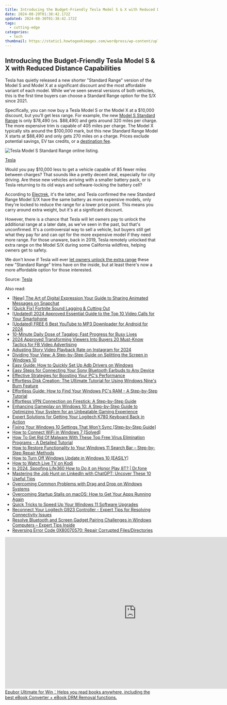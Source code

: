```yaml
---
title: Introducing the Budget-Friendly Tesla Model S & X with Reduced Distance Capabilities
date: 2024-08-29T01:38:42.172Z
updated: 2024-08-30T01:38:42.172Z
tags:
  - cutting-edge
categories:
  - tech
thumbnail: https://static1.howtogeekimages.com/wordpress/wp-content/uploads/2021/06/484f3416.jpg
---
```


## Introducing the Budget-Friendly Tesla Model S & X with Reduced Distance Capabilities

Tesla has quietly released a new shorter "Standard Range" version of the Model S and Model X at a significant discount and the most affordable variant of each model. While we've seen several versions of both vehicles, this is the first time buyers can choose a Standard Range option for the S/X since 2021.

 Specifically, you can now buy a Tesla Model S or the Model X at a $10,000 discount, but you'll get less range. For example, the new [Model S Standard Range](https://www.tesla.com/models/design#overview) is only $78,490 (vs. $88,490) and gets around 320 miles per charge. The more expensive trim is capable of 405 miles per charge. The Model X typically sits around the $100,000 mark, but this new Standard Range Model X starts at $88,490 and only gets 270 miles on a charge. Prices exclude potential savings, EV tax credits, or a [destination fee](https://www.reviewgeek.com/133630/what-is-a-new-car-destination-fee/).

![Tesla Model S Standard Range online listing.](https://static1.howtogeekimages.com/wordpress/wp-content/uploads/2023/08/screenshot-2023-08-15-at-9-12-35-am.jpg) 

[Tesla](https://www.tesla.com/models/design#overview)

 Would you pay $10,000 less to get a vehicle capable of 85 fewer miles between charges? That sounds like a pretty decent deal, especially for city driving. Are these new vehicles arriving with a smaller battery pack, or is Tesla returning to its old ways and software-locking the battery cell?

 According to [Electrek](https://electrek.co/2023/08/15/teslas-new-model-s-x-same-battery-pack-but-with-software-locked-capacity/), it's the latter, and Tesla confirmed the new Standard Range Model S/X have the same battery as more expensive models, only they're locked to reduce the range for a lower price point. This means you carry around extra weight, but it's at a significant discount.

 However, there is a chance that Tesla will let owners pay to unlock the additional range at a later date, as we've seen in the past, but that's unconfirmed. It's a controversial way to sell a vehicle, but buyers still get what they pay for and can opt for the more expensive model if they need more range. For those unaware, back in 2019, Tesla remotely unlocked that extra range on the Model S/X during some California wildfires, helping owners get to safety.

 We don't know if Tesla will ever [let owners unlock the extra range](https://www.reviewgeek.com/111381/you-dont-really-ever-own-an-ev/) these new "Standard Range" trims have on the inside, but at least there's now a more affordable option for those interested.

 Source: [Tesla](https://twitter.com/tesla%5Fna/status/1691264597108645888)

<ins class="adsbygoogle"
     style="display:block"
     data-ad-format="autorelaxed"
     data-ad-client="ca-pub-7571918770474297"
     data-ad-slot="1223367746"></ins>



<ins class="adsbygoogle"
     style="display:block"
     data-ad-client="ca-pub-7571918770474297"
     data-ad-slot="8358498916"
     data-ad-format="auto"
     data-full-width-responsive="true"></ins>

<span class="atpl-alsoreadstyle">Also read:</span>
<div><ul>
<li><a href="https://snapchat-videos.techidaily.com/new-the-art-of-digital-expression-your-guide-to-sharing-animated-messages-on-snapchat/"><u>[New] The Art of Digital Expression  Your Guide to Sharing Animated Messages on Snapchat</u></a></li>
<li><a href="https://tech-revival.techidaily.com/quick-fix-fortnite-sound-lagging-and-cutting-out/"><u>[Quick Fix] Fortnite Sound Lagging & Cutting Out</u></a></li>
<li><a href="https://screen-video-capture.techidaily.com/updated-2024-approved-essential-guide-to-the-top-10-video-calls-for-your-smartphone/"><u>[Updated] 2024 Approved  Essential Guide to the Top 10 Video Calls for Your Smartphone</u></a></li>
<li><a href="https://youtube-webster.techidaily.com/ed-free-6-best-youtube-to-mp3-downloader-for-android-for-2024/"><u>[Updated] FREE 6 Best YouTube to MP3 Downloader for Android for 2024</u></a></li>
<li><a href="https://mondly-stories.techidaily.com/10-minute-daily-dose-of-tagalog-fast-progress-for-busy-lives/"><u>10-Minute Daily Dose of Tagalog: Fast Progress for Busy Lives</u></a></li>
<li><a href="https://facebook-video-content.techidaily.com/2024-approved-transforming-viewers-into-buyers-20-must-know-tactics-for-fb-video-advertising/"><u>2024 Approved  Transforming Viewers Into Buyers  20 Must-Know Tactics for FB Video Advertising</u></a></li>
<li><a href="https://extra-lessons.techidaily.com/adjusting-story-video-playback-rate-on-instagram-for-2024/"><u>Adjusting Story Video Playback Rate on Instagram for 2024</u></a></li>
<li><a href="https://tech-revival.techidaily.com/dividing-your-view-a-step-by-step-guide-on-splitting-the-screen-in-windows-10/"><u>Dividing Your View: A Step-by-Step Guide on Splitting the Screen in Windows 10</u></a></li>
<li><a href="https://tech-revival.techidaily.com/easy-guide-how-to-quickly-set-up-adb-drivers-on-windows/"><u>Easy Guide: How to Quickly Set Up Adb Drivers on Windows</u></a></li>
<li><a href="https://tech-revival.techidaily.com/easy-steps-for-connecting-your-sony-bluetooth-earbuds-to-any-device/"><u>Easy Steps for Connecting Your Sony Bluetooth Earbuds to Any Device</u></a></li>
<li><a href="https://tech-revival.techidaily.com/effective-strategies-for-boosting-your-pcs-performance/"><u>Effective Strategies for Boosting Your PC's Performance</u></a></li>
<li><a href="https://tech-revival.techidaily.com/effortless-disk-creation-the-ultimate-tutorial-for-using-windows-nines-burn-feature/"><u>Effortless Disk Creation: The Ultimate Tutorial for Using Windows Nine's Burn Feature</u></a></li>
<li><a href="https://tech-revival.techidaily.com/effortless-guide-how-to-find-your-windows-pcs-ram-a-step-by-step-tutorial/"><u>Effortless Guide: How to Find Your Windows PC's RAM - A Step-by-Step Tutorial</u></a></li>
<li><a href="https://tech-revival.techidaily.com/effortless-vpn-connection-on-firestick-a-step-by-step-guide/"><u>Effortless VPN Connection on Firestick: A Step-by-Step Guide</u></a></li>
<li><a href="https://tech-revival.techidaily.com/enhancing-gameplay-on-windows-10-a-step-by-step-guide-to-optimizing-your-system-for-an-unbeatable-gaming-experience/"><u>Enhancing Gameplay on Windows 10: A Step-by-Step Guide to Optimizing Your System for an Unbeatable Gaming Experience</u></a></li>
<li><a href="https://tech-revival.techidaily.com/expert-solutions-for-getting-your-logitech-k780-keyboard-back-in-action/"><u>Expert Solutions for Getting Your Logitech K780 Keyboard Back in Action</u></a></li>
<li><a href="https://tech-revival.techidaily.com/fixing-your-windows-10-settings-that-wont-sync-step-by-step-guide/"><u>Fixing Your Windows 10 Settings That Won't Sync [Step-by-Step Guide]</u></a></li>
<li><a href="https://tech-revival.techidaily.com/how-to-connect-wifi-in-windows-7-solved/"><u>How to Connect WiFi in Windows 7 [Solved]</u></a></li>
<li><a href="https://tech-revival.techidaily.com/how-to-get-rid-of-malware-with-these-top-free-virus-elimination-programs-a-detailed-tutorial/"><u>How To Get Rid Of Malware With These Top Free Virus Elimination Programs - A Detailed Tutorial</u></a></li>
<li><a href="https://tech-revival.techidaily.com/how-to-restore-functionality-to-your-windows-11-search-bar-step-by-step-repair-methods/"><u>How to Restore Functionality to Your Windows 11 Search Bar – Step-by-Step Repair Methods</u></a></li>
<li><a href="https://tech-revival.techidaily.com/how-to-turn-off-windows-update-in-windows-10-easily/"><u>How to Turn Off Windows Update in Windows 10 [EASILY]</u></a></li>
<li><a href="https://tech-revival.techidaily.com/how-to-watch-live-tv-on-kodi/"><u>How to Watch Live TV on Kodi</u></a></li>
<li><a href="https://phone-solutions.techidaily.com/in-2024-spoofing-life360-how-to-do-it-on-honor-play-8t-drfone-by-drfone-virtual-android/"><u>In 2024, Spoofing Life360 How to Do it on Honor Play 8T? | Dr.fone</u></a></li>
<li><a href="https://tech-hub.techidaily.com/mastering-the-job-hunt-on-linkedin-with-chatgpt-uncover-these-10-useful-tips/"><u>Mastering the Job Hunt on LinkedIn with ChatGPT: Uncover These 10 Useful Tips</u></a></li>
<li><a href="https://tech-revival.techidaily.com/overcoming-common-problems-with-drag-and-drop-on-windows-systems/"><u>Overcoming Common Problems with Drag and Drop on Windows Systems</u></a></li>
<li><a href="https://tech-recovery.techidaily.com/overcoming-startup-stalls-on-macos-how-to-get-your-apps-running-again/"><u>Overcoming Startup Stalls on macOS: How to Get Your Apps Running Again</u></a></li>
<li><a href="https://tech-revival.techidaily.com/quick-tricks-to-speed-up-your-windows-11-software-upgrades/"><u>Quick Tricks to Speed Up Your Windows 11 Software Upgrades</u></a></li>
<li><a href="https://tech-revival.techidaily.com/reconnect-your-logitech-g923-controller-expert-tips-for-resolving-connectivity-issues/"><u>Reconnect Your Logitech G923 Controller - Expert Tips for Resolving Connectivity Issues</u></a></li>
<li><a href="https://tech-revival.techidaily.com/resolve-bluetooth-and-screen-gadget-pairing-challenges-in-windows-computers-expert-tips-inside/"><u>Resolve Bluetooth and Screen Gadget Pairing Challenges in Windows Computers – Expert Tips Inside</u></a></li>
<li><a href="https://win11.techidaily.com/reversing-error-code-0x80070570-repair-corrupted-filesdirectories/"><u>Reversing Error Code 0X80070570: Repair Corrupted Files/Directories</u></a></li>
</ul></div>

<!-- affiliate ads begin -->
<a href="https://secure.2checkout.com/order/checkout.php?PRODS=4599951&QTY=1&AFFILIATE=108875&CART=1"><iframe width="864" height="500" src="https://www.youtube.com/embed/jVnfr5HudQw" title="The Latest and Easiest Solution to Remove Kindle DRM on Windows (without Degrading)" frameborder="0" allow="accelerometer; autoplay; clipboard-write; encrypted-media; gyroscope; picture-in-picture; web-share" referrerpolicy="strict-origin-when-cross-origin" allowfullscreen></iframe>
Epubor Ultimate for Win：Helps you read books anywhere, including the best eBook Converter + eBook DRM Removal functions.</a>
<!-- affiliate ads end -->